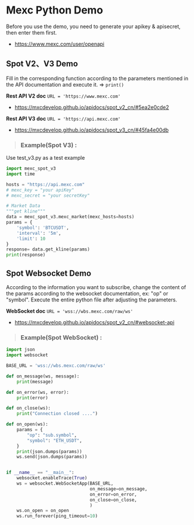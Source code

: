 # Mexc Python Demo

Before you use the demo, you need to generate your apikey & apisecret, then enter them first.

* <https://www.mexc.com/user/openapi>

## Spot V2、V3 Demo 

Fill in the corresponding function according to the parameters mentioned in the API documentation and execute it. => `print()`

**Rest API V2 doc**   `URL = 'https://www.mexc.com'`

* <https://mxcdevelop.github.io/apidocs/spot_v2_cn/#5ea2e0cde2>

**Rest API V3 doc**   `URL = 'https://api.mexc.com'`

* <https://mxcdevelop.github.io/apidocs/spot_v3_cn/#45fa4e00db>


> ### Example(Spot V3) :

Use test_v3.py as a test example

```python
import mexc_spot_v3
import time

hosts = "https://api.mexc.com"
# mexc_key = "your apiKey"
# mexc_secret = "your secretKey"

# Market Data
"""get kline"""
data = mexc_spot_v3.mexc_market(mexc_hosts=hosts)
params = {
    'symbol': 'BTCUSDT', 
    'interval': '5m', 
    'limit': 10
}
response= data.get_kline(params)
print(response)
```

## Spot Websocket Demo 

According to the information you want to subscribe, change the content of the params according to the websocket documentation, ex: "op" or "symbol".   Execute the entire python file after adjusting the parameters.

**WebSocket doc**   `URL = 'wss://wbs.mexc.com/raw/ws'`

* <https://mxcdevelop.github.io/apidocs/spot_v2_cn/#websocket-api>


> ### Example(Spot WebSocket) :
```python
import json
import websocket

BASE_URL = 'wss://wbs.mexc.com/raw/ws'

def on_message(ws, message):
    print(message)

def on_error(ws, error):
    print(error)

def on_close(ws):
    print("Connection closed ....")

def on_open(ws):
    params = {        
        "op": "sub.symbol",
        "symbol": "ETH_USDT",       
    }    
    print(json.dumps(params))    
    ws.send(json.dumps(params))


if __name__ == "__main__":
    websocket.enableTrace(True)
    ws = websocket.WebSocketApp(BASE_URL,
                                on_message=on_message,
                                on_error=on_error,
                                on_close=on_close,
                                )
    ws.on_open = on_open
    ws.run_forever(ping_timeout=10)

```
